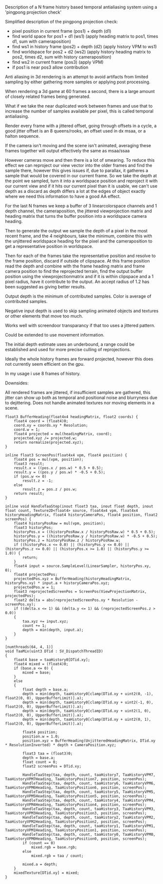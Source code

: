 Description of a N frame history based temporal antialiasing system using a 'pingpong projection check'

Simplified description of the pingpong projection check:
- pixel position in current frame (pos1) + depth (d1)
- find world space for pos1 + d1 (ws1) (apply heading matrix to pos1, times d1, sum with cameraposition)
- find ws1 in history frame (pos2) + depth (d2) (apply history VPM to ws1)
- find worldspace for pos2 + d2 (ws2) (apply history heading matrix to pos2, times d2, sum with history cameraposition)
- find ws2 in current frame (pos3) (apply VPM)
- if pos1 is near pos3 allow contribution

Anti aliasing in 3d rendering is an attempt to avoid artifacts from limited sampling by either gathering more samples or applying post processing.

When rendering a 3d game at 60 frames a second, there is a large amount of closely related frames being generated.

What if we take the near duplicated work between frames and use that to increase the number of samples available per pixel, this is called temporal antialiasing.

Render every frame with a jittered offset, going through offsets in a cycle, a good jitter offset is an 8 queens/rooks, an offset used in dx msaa, or a halton sequence.

If the camera isn't moving and the scene isn't animated, averaging these frames together will output effectively the same as msaa/ssaa

However cameras move and then there is a lot of smearing.
To reduce this effect we can reproject our view vector into the older frames and find the sample there, however this gives issues if, due to parallax, it gatheres a sample that would be covered in our current frame.
So we take the depth at the point we sampled, turn it into a worldspace position and reproject it with our current view and if it hits our current pixel than it is usable, we can't use depth as a discard as depth differs a lot at the edges of object exactly where we need this information to have a good AA effect.

For the last N frames we keep a buffer of 3 linearcolorspace channels and 1 depth channel, the cameraposition, the jittered viewprojection matrix and heading matrix that turns the buffer position into a worldspace camera heading.

Then to generate the output we sample the depth of a pixel in the most recent frame, and the 4 neighbours, take the minimum, combine this with the unjittered worldspace heading for the pixel and the cameraposition to get a representative position in worldspace.

Then for each of the frames take the representative position and resolve to the frame position, discard if outside of clipspace.
At this frame position read the depth and combine with the frame heading matrix and frame camera position to find the reprojected terrain, find the output buffer position using the viewprojectionmatrix and if it is within clipspace and a 1 pixel radius, have it contribute to the output.
An accept radius of 1.2 has been suggested as giving better results.

Output depth is the minimum of contributed samples.
Color is average of contributed samples.

Negative input depth is used to skip sampling animated objects and textures or other elements that move too much.

Works well with screendoor transparancy if that too uses a jittered pattern.

Could be extended to use movement information.

The initial depth estimate uses an underbound, a range could be established and used for more precise culling of reprojections.

Ideally the whole history frames are forward projected, however this does not currently seem efficient on the gpu.

In my usage i use 8 frames of history.

Downsides:

All rendered frames are jittered, if insufficient samples are gathered, this jitter can show up both as temporal and positional noise and blurryness due to dejittering.
Does not handle animated textures nor moving elements in a scene.

```hlsl
float3 BufferHeading(float4x4 headingMatrix, float2 coords) {
	float4 coord = (float4)0;
	coord.xy = coords.xy * Resolution;
	coord.w = 1;
	float4 projected = mul(headingMatrix, coord);
	projected.xyz /= projected.w;
	return normalize(projected.xyz);
}

inline float3 ScreenPos(float4x4 vpm, float4 position) {
    float4 pos = mul(vpm, position);
    float3 result;
    result.x = ((pos.x / pos.w) * 0.5 + 0.5);
    result.y = ((pos.y / pos.w) * -0.5 + 0.5);
    if (pos.w <= 0)
        result.z = -1;
    else
        result.z = pos.z / pos.w;
    return result;
}

inline void HandleTaaStep(inout float3 taa, inout float depth, inout float count, Texture2D<float4> source, float4x4 vpm, float4x4 historyHeadingMatrix, float4 historyCameraPos, float4 position, float2 screenPos) {
    float4 historyPosRaw = mul(vpm, position);
    float3 historyPos;
    historyPos.x = ((historyPosRaw.x / historyPosRaw.w) * 0.5 + 0.5);
    historyPos.y = ((historyPosRaw.y / historyPosRaw.w) * -0.5 + 0.5);
    historyPos.z = historyPosRaw.z / historyPosRaw.w;
    if ((historyPos.x <= 0.0) || (historyPos.y <= 0.0) || (historyPos.z <= 0.0) || (historyPos.x >= 1.0) || (historyPos.y >= 1.0)) {
        return;
    }
    float4 input = source.SampleLevel(LinearSampler, historyPos.xy, 0);
    float4 projectedPos;
    projectedPos.xyz = BufferHeading(historyHeadingMatrix, historyPos.xy) * input.a + historyCameraPos.xyz;
    projectedPos.w = 1;
    float3 reprojectedScreenPos = ScreenPos(ViewProjectionMatrix, projectedPos);
    float2 delta = abs(reprojectedScreenPos.xy * Resolution - screenPos.xy);
    if ((delta.x <= 1) && (delta.y <= 1) && (reprojectedScreenPos.z > 0.0))
    {
        taa.xyz += input.xyz;
        count += 1;
        depth = min(depth, input.a);
    }
}

[numthreads(64, 4, 1)]
void TaaMix(uint3 DTid : SV_DispatchThreadID)
{
    float4 base = taaHistory0[DTid.xy];
    float4 mixed = (float4)0;
    if (base.a <= 0) {
        mixed = base;
    }
    else
    {
        float depth = base.a;
        depth = min(depth, taaHistory0[clamp(DTid.xy + uint2(0, -1), float2(0, 0), UpperBufferLimit)].a);
        depth = min(depth, taaHistory0[clamp(DTid.xy + uint2(-1, 0), float2(0, 0), UpperBufferLimit)].a);
        depth = min(depth, taaHistory0[clamp(DTid.xy + uint2(1, 0), float2(0, 0), UpperBufferLimit)].a);
        depth = min(depth, taaHistory0[clamp(DTid.xy + uint2(0, 1), float2(0, 0), UpperBufferLimit)].a);

        float4 position;
        position.w = 1.0;
        position.xyz = BufferHeading(UnjitteredHeadingMatrix, DTid.xy * ResolutionInverted) * depth + CameraPosition.xyz;

        float3 taa = (float3)0;
        depth = base.a;
        float count = 0;
        float2 screenPos = DTid.xy;

        HandleTaaStep(taa, depth, count, taaHistory7, TaaHistoryVPM7, TaaHistoryVPM7Heading, TaaHistoryPosition7, position, screenPos);
        HandleTaaStep(taa, depth, count, taaHistory6, TaaHistoryVPM6, TaaHistoryVPM6Heading, TaaHistoryPosition6, position, screenPos);
        HandleTaaStep(taa, depth, count, taaHistory5, TaaHistoryVPM5, TaaHistoryVPM5Heading, TaaHistoryPosition5, position, screenPos);
        HandleTaaStep(taa, depth, count, taaHistory4, TaaHistoryVPM4, TaaHistoryVPM4Heading, TaaHistoryPosition4, position, screenPos);
        HandleTaaStep(taa, depth, count, taaHistory3, TaaHistoryVPM3, TaaHistoryVPM3Heading, TaaHistoryPosition3, position, screenPos);
        HandleTaaStep(taa, depth, count, taaHistory2, TaaHistoryVPM2, TaaHistoryVPM2Heading, TaaHistoryPosition2, position, screenPos);
        HandleTaaStep(taa, depth, count, taaHistory1, TaaHistoryVPM1, TaaHistoryVPM1Heading, TaaHistoryPosition1, position, screenPos);
        HandleTaaStep(taa, depth, count, taaHistory0, TaaHistoryVPM0, TaaHistoryVPM0Heading, TaaHistoryPosition0, position, screenPos);
        if (count == 0)
            mixed.rgb = base.rgb;
        else
            mixed.rgb = taa / count;

        mixed.a = depth;
    }
    mixedTexture[DTid.xy] = mixed;
}

```
